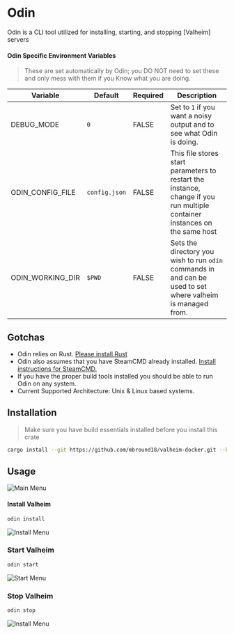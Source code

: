 # Odin

Odin is a CLI tool utilized for installing, starting, and stopping [Valheim] servers

#### Odin Specific Environment Variables

> These are set automatically by Odin;
> you DO NOT need to set these and only mess with them if you Know what you are doing.

| Variable                 | Default                | Required | Description |
|--------------------------|------------------------|----------|-------------|
| DEBUG_MODE               | `0`                    | FALSE    | Set to `1` if you want a noisy output and to see what Odin is doing.
| ODIN_CONFIG_FILE         | `config.json`          | FALSE    | This file stores start parameters to restart the instance, change if you run multiple container instances on the same host |
| ODIN_WORKING_DIR         | `$PWD`                 | FALSE    | Sets the directory you wish to run `odin` commands in and can be used to set where valheim is managed from. |

## Gotchas

- Odin relies on Rust. [Please install Rust](https://www.rust-lang.org/tools/install)
- Odin also assumes that you have SteamCMD already installed. [Install instructions for SteamCMD.](https://developer.valvesoftware.com/wiki/SteamCMD)
- If you have the proper build tools installed you should be able to run Odin on any system.
- Current Supported Architecture: Unix & Linux based systems.

## Installation

> Make sure you have build essentials installed before you install this crate

```sh
cargo install --git https://github.com/mbround18/valheim-docker.git --branch main
```

## Usage

![Main Menu](./assets/main-menu.png)

#### Install Valheim

```sh
odin install
```

![Install Menu](./assets/install-menu.png)

### Start Valheim

```sh
odin start
```

![Start Menu](./assets/start-menu.png)

### Stop Valheim

```sh
odin stop
```

![Install Menu](./assets/stop-menu.png)
